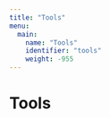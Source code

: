 ```yaml
---
title: "Tools"
menu:
  main:
    name: "Tools"
    identifier: "tools"
    weight: -955
---
```

# Tools


